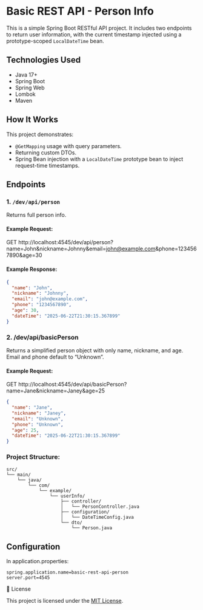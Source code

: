 # Basic REST API - Person Info

This is a simple Spring Boot RESTful API project. It includes two endpoints to return user information, with the current timestamp injected using a prototype-scoped `LocalDateTime` bean.

## Technologies Used
- Java 17+
- Spring Boot
- Spring Web
- Lombok
- Maven

## How It Works

This project demonstrates:
- `@GetMapping` usage with query parameters.
- Returning custom DTOs.
- Spring Bean injection with a `LocalDateTime` prototype bean to inject request-time timestamps.

## Endpoints

### 1. `/dev/api/person`

Returns full person info.

#### Example Request:

GET http://localhost:4545/dev/api/person?name=John&nickname=Johnny&email=john@example.com&phone=1234567890&age=30


#### Example Response:
``` json
{
  "name": "John",
  "nickname": "Johnny",
  "email": "john@example.com",
  "phone": "1234567890",
  "age": 30,
  "dateTime": "2025-06-22T21:30:15.367899"
}
``` 


### 2. /dev/api/basicPerson

Returns a simplified person object with only name, nickname, and age. Email and phone default to “Unknown”.

#### Example Request:

GET http://localhost:4545/dev/api/basicPerson?name=Jane&nickname=Janey&age=25

```json
{
  "name": "Jane",
  "nickname": "Janey",
  "email": "Unknown",
  "phone": "Unknown",
  "age": 25,
  "dateTime": "2025-06-22T21:30:15.367899"
}
``` 

### Project Structure:
```
src/
└── main/
    └── java/
        └── com/
            └── example/
                └── userInfo/
                    ├── controller/
                    │   └── PersonController.java
                    ├── configuration/
                    │   └── DateTimeConfig.java
                    └── dto/
                        └── Person.java
```

 ## Configuration

In application.properties:

```properties
spring.application.name=basic-rest-api-person
server.port=4545
```

📝 License

This project is licensed under the [MIT License](LICENSE).
